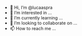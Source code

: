 - 👋 Hi, I’m @lucaaspra
- 👀 I’m interested in ...
- 🌱 I’m currently learning ...
- 💞️ I’m looking to collaborate on ...
- 📫 How to reach me ...

<!---
lucaaspra/lucaaspra is a ✨ special ✨ repository because its `README.md` (this file) appears on your GitHub profile.
You can click the Preview link to take a look at your changes.
--->
